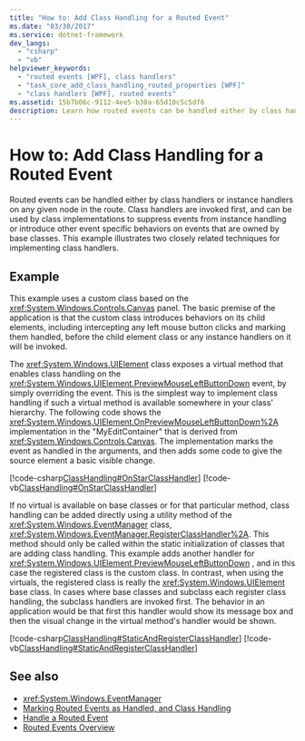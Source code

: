 ```yaml
---
title: "How to: Add Class Handling for a Routed Event"
ms.date: "03/30/2017"
ms.service: dotnet-framework
dev_langs: 
  - "csharp"
  - "vb"
helpviewer_keywords: 
  - "routed events [WPF], class handlers"
  - "task_core_add_class_handling_routed_properties [WPF]"
  - "class handlers [WPF], routed events"
ms.assetid: 15b7b06c-9112-4ee5-b30a-65d10c5c5df6
description: Learn how routed events can be handled either by class handlers or instance handlers on any given node in the route.
---
```

# How to: Add Class Handling for a Routed Event

Routed events can be handled either by class handlers or instance handlers on any given node in the route. Class handlers are invoked first, and can be used by class implementations to suppress events from instance handling or introduce other event specific behaviors on events that are owned by base classes. This example illustrates two closely related techniques for implementing class handlers.  
  
## Example  

 This example uses a custom class based on the <xref:System.Windows.Controls.Canvas> panel. The basic premise of the application is that the custom class introduces behaviors on its child elements, including intercepting any left mouse button clicks and marking them handled, before the child element class or any instance handlers on it will be invoked.  
  
 The <xref:System.Windows.UIElement> class exposes a virtual method that enables class handling on the <xref:System.Windows.UIElement.PreviewMouseLeftButtonDown> event, by simply overriding the event. This is the simplest way to implement class handling if such a virtual method is available somewhere in your class' hierarchy. The following code shows the <xref:System.Windows.UIElement.OnPreviewMouseLeftButtonDown%2A> implementation in the "MyEditContainer" that is derived from <xref:System.Windows.Controls.Canvas>. The implementation marks the event as handled in the arguments, and then adds some code to give the source element a basic visible change.  
  
 [!code-csharp[ClassHandling#OnStarClassHandler](~/samples/snippets/csharp/VS_Snippets_Wpf/ClassHandling/CSharp/SDKSampleLibrary/class1.cs#onstarclasshandler)]
 [!code-vb[ClassHandling#OnStarClassHandler](~/samples/snippets/visualbasic/VS_Snippets_Wpf/ClassHandling/visualbasic/sdksamplelibrary/class1.vb#onstarclasshandler)]  
  
 If no virtual is available on base classes or for that particular method, class handling can be added directly using a utility method of the <xref:System.Windows.EventManager> class, <xref:System.Windows.EventManager.RegisterClassHandler%2A>. This method should only be called within the static initialization of classes that are adding class handling. This example adds another handler for <xref:System.Windows.UIElement.PreviewMouseLeftButtonDown> , and in this case the registered class is the custom class. In contrast, when using the virtuals, the registered class is really the <xref:System.Windows.UIElement> base class. In cases where base classes and subclass each register class handling, the subclass handlers are invoked first. The behavior in an application would be that first this handler would show its message box and then the visual change in the virtual method's handler would be shown.  
  
 [!code-csharp[ClassHandling#StaticAndRegisterClassHandler](~/samples/snippets/csharp/VS_Snippets_Wpf/ClassHandling/CSharp/SDKSampleLibrary/class1.cs#staticandregisterclasshandler)]
 [!code-vb[ClassHandling#StaticAndRegisterClassHandler](~/samples/snippets/visualbasic/VS_Snippets_Wpf/ClassHandling/visualbasic/sdksamplelibrary/class1.vb#staticandregisterclasshandler)]  
  
## See also

- <xref:System.Windows.EventManager>
- [Marking Routed Events as Handled, and Class Handling](/dotnet/desktop/wpf/events/marking-routed-events-as-handled-and-class-handling)
- [Handle a Routed Event](how-to-handle-a-routed-event.md)
- [Routed Events Overview](/dotnet/desktop/wpf/events/routed-events-overview)
